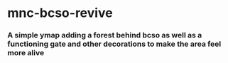 # mnc-bcso-revive

### A simple ymap adding a forest behind bcso as well as a functioning gate and other decorations to make the area feel more alive
